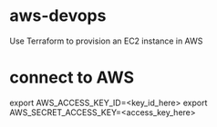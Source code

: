 # aws-devops
Use Terraform to provision an EC2 instance in AWS

# connect to AWS
export AWS_ACCESS_KEY_ID=<key_id_here>
export AWS_SECRET_ACCESS_KEY=<access_key_here>
